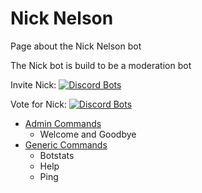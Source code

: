 # Nick Nelson

Page about the Nick Nelson bot

The Nick bot is build to be a moderation bot

Invite Nick: [![Discord Bots](https://top.gg/api/widget/servers/969889333156937740.svg)](https://top.gg/bot/969889333156937740)

Vote for Nick: [![Discord Bots](https://top.gg/api/widget/upvotes/969889333156937740.svg)](https://top.gg/bot/969889333156937740/vote)

* [Admin Commands](/nick-nelson/nick-admin-commands)
  * Welcome and Goodbye
* [Generic Commands](/nick-nelson/nick-generic-commands)
  * Botstats
  * Help
  * Ping